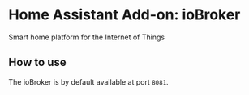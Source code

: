 # Home Assistant Add-on: ioBroker
Smart home platform for the Internet of Things

## How to use

The ioBroker is by default available at port `8081`.

